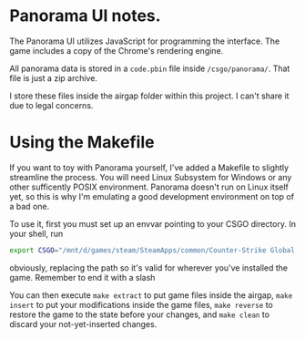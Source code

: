 # Panorama UI notes.

The Panorama UI utilizes JavaScript for programming the interface. The game includes a copy of the
Chrome's rendering engine. 

All panorama data is stored in a `code.pbin` file inside `/csgo/panorama/`. That file is just a zip 
archive.

I store these files inside the airgap folder within this project. I can't share it due to legal 
concerns.

# Using the Makefile

If you want to toy with Panorama yourself, I've added a Makefile to slightly streamline the process.
You will need Linux Subsystem for Windows or any other sufficently POSIX environment. Panorama 
doesn't run on Linux itself yet, so this is why I'm emulating a good development environment on top 
of a bad one.

To use it, first you must set up an envvar pointing to your CSGO directory. In your shell, run
```bash
export CSGO="/mnt/d/games/steam/SteamApps/common/Counter-Strike Global Offensive/"
```
obviously, replacing the path so it's valid for wherever you've installed the game. 
Remember to end it with a slash

You can then execute `make extract` to put game files inside the airgap, `make insert` to put your
modifications inside the game files, `make reverse` to restore the game to the state before your 
changes, and `make clean` to discard your not-yet-inserted changes.
